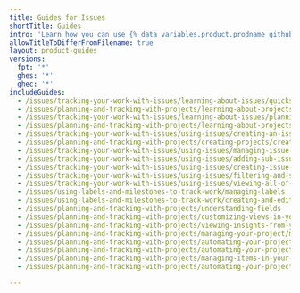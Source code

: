 ```yaml
---
title: Guides for Issues
shortTitle: Guides
intro: 'Learn how you can use {% data variables.product.prodname_github_issues %} to plan and track your work.'
allowTitleToDifferFromFilename: true
layout: product-guides
versions:
  fpt: '*'
  ghes: '*'
  ghec: '*'
includeGuides:
  - /issues/tracking-your-work-with-issues/learning-about-issues/quickstart
  - /issues/planning-and-tracking-with-projects/learning-about-projects/quickstart-for-projects
  - /issues/tracking-your-work-with-issues/learning-about-issues/planning-and-tracking-work-for-your-team-or-project
  - /issues/planning-and-tracking-with-projects/learning-about-projects/best-practices-for-projects
  - /issues/tracking-your-work-with-issues/using-issues/creating-an-issue
  - /issues/planning-and-tracking-with-projects/creating-projects/creating-a-project
  - /issues/tracking-your-work-with-issues/using-issues/managing-issue-types-in-an-organization
  - /issues/tracking-your-work-with-issues/using-issues/adding-sub-issues
  - /issues/tracking-your-work-with-issues/using-issues/creating-issue-dependencies
  - /issues/tracking-your-work-with-issues/using-issues/filtering-and-searching-issues-and-pull-requests
  - /issues/tracking-your-work-with-issues/using-issues/viewing-all-of-your-issues-and-pull-requests
  - /issues/using-labels-and-milestones-to-track-work/managing-labels
  - /issues/using-labels-and-milestones-to-track-work/creating-and-editing-milestones-for-issues-and-pull-requests
  - /issues/planning-and-tracking-with-projects/understanding-fields
  - /issues/planning-and-tracking-with-projects/customizing-views-in-your-project
  - /issues/planning-and-tracking-with-projects/viewing-insights-from-your-project/creating-charts
  - /issues/planning-and-tracking-with-projects/managing-your-project/managing-project-templates-in-your-organization
  - /issues/planning-and-tracking-with-projects/automating-your-project/using-the-built-in-automations
  - /issues/planning-and-tracking-with-projects/automating-your-project/using-the-api-to-manage-projects
  - /issues/planning-and-tracking-with-projects/managing-items-in-your-project/adding-items-to-your-project
  - /issues/planning-and-tracking-with-projects/automating-your-project/automating-projects-using-actions

---
```

